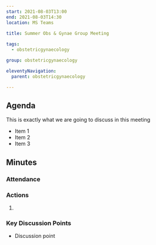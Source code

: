 ```yaml
---
start: 2021-08-03T13:00
end: 2021-08-03T14:30
location: MS Teams
 
title: Summer Obs & Gynae Group Meeting

tags:
  - obstetricgynaecology

group: obstetricgynaecology

eleventyNavigation:
  parent: obstetricgynaecology

---
```


## Agenda

This is exactly what we are going to discuss in this meeting

* Item 1
* Item 2
* Item 3

## Minutes

### Attendance

    
### Actions

1. 
    
### Key Discussion Points

* Discussion point
